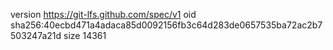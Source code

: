 version https://git-lfs.github.com/spec/v1
oid sha256:40ecbd471a4adaca85d0092156fb3c64d283de0657535ba72ac2b7503247a21d
size 14361
